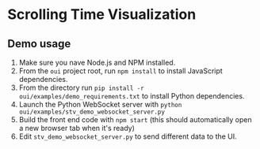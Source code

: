 # Scrolling Time Visualization

## Demo usage
1. Make sure you nave Node.js and NPM installed.
2. From the `oui` project root, run `npm install` to install JavaScript dependencies.
3. From the directory run `pip install -r oui/examples/demo_requirements.txt` to install Python dependencies.
4. Launch the Python WebSocket server with `python oui/examples/stv_demo_websocket_server.py`
5. Build the front end code with `npm start` (this should automatically open a new browser tab when it's ready)
6. Edit `stv_demo_websocket_server.py` to send different data to the UI.